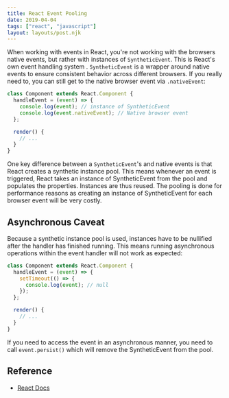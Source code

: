 ```yaml
---
title: React Event Pooling
date: 2019-04-04
tags: ["react", "javascript"]
layout: layouts/post.njk
---
```


When working with events in React, you're not working with the browsers native events, but rather with instances of `SyntheticEvent`. This is React's own event handling system . `SyntheticEvent` is a wrapper around native events to ensure consistent behavior across different browsers. If you really need to, you can still get to the native browser event via `.nativeEvent`:

```js
class Component extends React.Component {
  handleEvent = (event) => {
    console.log(event); // instance of SyntheticEvent
    console.log(event.nativeEvent); // Native browser event
  };

  render() {
    // ...
  }
}
```

One key difference between a `SyntheticEvent`'s and native events is that React creates a synthetic instance pool. This means whenever an event is triggered, React takes an instance of SyntheticEvent from the pool and populates the properties. Instances are thus reused. The pooling is done for performance reasons as creating an instance of SyntheticEvent for each browser event will be very costly.

## Asynchronous Caveat

Because a synthetic instance pool is used, instances have to be nullified after the handler has finished running. This means running asynchronous operations within the event handler will not work as expected:

```js
class Component extends React.Component {
  handleEvent = (event) => {
    setTimeout(() => {
      console.log(event); // null
    });
  };

  render() {
    // ...
  }
}
```

If you need to access the event in an asynchronous manner, you need to call `event.persist()` which will remove the SyntheticEvent from the pool.

## Reference

- [React Docs](https://facebook.github.io/react/docs/events.html)

